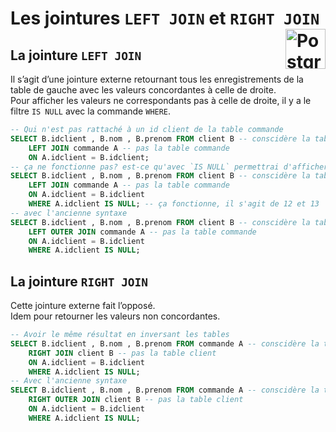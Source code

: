 # **Les jointures `LEFT JOIN` et `RIGHT JOIN`** <a href="../../"> <img src="https://upload.wikimedia.org/wikipedia/commons/2/29/Postgresql_elephant.svg" alt="PostgreSQL" title="PostgreSQL" align="right" height="64px"> </a>
## **La jointure `LEFT JOIN`**
Il s’agit d’une jointure externe retournant tous les enregistrements de la table de gauche avec les valeurs concordantes à celle de droite.  
Pour afficher les valeurs ne correspondants pas à celle de droite, il y a le filtre `IS NULL` avec la commande `WHERE`.
```sql
-- Qui n'est pas rattaché à un id client de la table commande
SELECT B.idclient , B.nom , B.prenom FROM client B -- conscidère la table client
	LEFT JOIN commande A -- pas la table commande
	ON A.idclient = B.idclient;
-- ça ne fonctionne pas? est-ce qu'avec `IS NULL` permettrai d'afficher que les valeurs ne concordants qu'à la table de gauche
SELECT B.idclient , B.nom , B.prenom FROM client B -- conscidère la table client
	LEFT JOIN commande A -- pas la table commande
	ON A.idclient = B.idclient
	WHERE A.idclient IS NULL; -- ça fonctionne, il s'agit de 12 et 13
-- avec l'ancienne syntaxe
SELECT B.idclient , B.nom , B.prenom FROM client B -- conscidère la table client
	LEFT OUTER JOIN commande A -- pas la table commande
	ON A.idclient = B.idclient
	WHERE A.idclient IS NULL;
```
## **La jointure `RIGHT JOIN`**
Cette jointure externe fait l’opposé.   
Idem pour retourner les valeurs non concordantes.
```sql
-- Avoir le même résultat en inversant les tables
SELECT B.idclient , B.nom , B.prenom FROM commande A -- conscidère la table commande
	RIGHT JOIN client B -- pas la table client
	ON A.idclient = B.idclient
	WHERE A.idclient IS NULL;
-- Avec l'ancienne syntaxe
SELECT B.idclient , B.nom , B.prenom FROM commande A -- conscidère la table commande
	RIGHT OUTER JOIN client B -- pas la table client
	ON A.idclient = B.idclient
	WHERE A.idclient IS NULL;
```